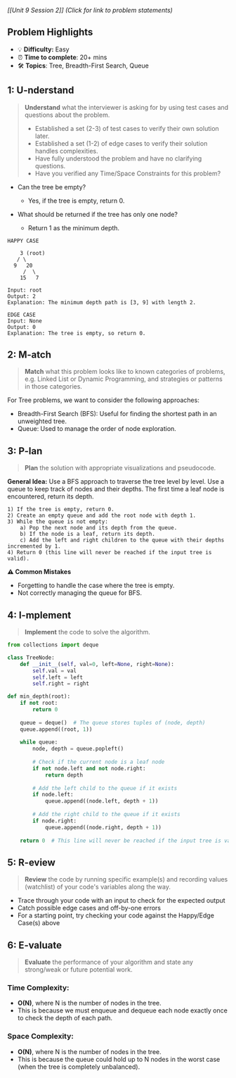 *[[Unit 9 Session 2]] (Click for link to problem statements)*

## Problem Highlights

* 💡 **Difficulty:** Easy
* ⏰ **Time to complete**: 20+ mins
* 🛠️ **Topics**: Tree, Breadth-First Search, Queue
    
## 1: U-nderstand
 
> **Understand** what the interviewer is asking for by using test cases and questions about the problem.
> - Established a set (2-3) of test cases to verify their own solution later.
> - Established a set (1-2) of edge cases to verify their solution handles complexities.
> - Have fully understood the problem and have no clarifying questions.
> - Have you verified any Time/Space Constraints for this problem?

- Can the tree be empty?
    - Yes, if the tree is empty, return 0.

- What should be returned if the tree has only one node?
    - Return 1 as the minimum depth.

```
HAPPY CASE

    3 (root)
   / \
  9   20
     /  \
    15   7

Input: root
Output: 2
Explanation: The minimum depth path is [3, 9] with length 2.
```
```
EDGE CASE
Input: None
Output: 0
Explanation: The tree is empty, so return 0.
```
    
## 2: M-atch

> **Match** what this problem looks like to known categories of problems, e.g. Linked List or Dynamic Programming, and strategies or patterns in those categories.

For Tree problems, we want to consider the following approaches:

- Breadth-First Search (BFS): Useful for finding the shortest path in an unweighted tree.
- Queue: Used to manage the order of node exploration.

## 3: P-lan

> **Plan** the solution with appropriate visualizations and pseudocode.

**General Idea:** Use a BFS approach to traverse the tree level by level. Use a queue to keep track of nodes and their depths. The first time a leaf node is encountered, return its depth.

```
1) If the tree is empty, return 0.
2) Create an empty queue and add the root node with depth 1.
3) While the queue is not empty:
    a) Pop the next node and its depth from the queue.
    b) If the node is a leaf, return its depth.
    c) Add the left and right children to the queue with their depths incremented by 1.
4) Return 0 (this line will never be reached if the input tree is valid).
```

**⚠️ Common Mistakes**

- Forgetting to handle the case where the tree is empty.
- Not correctly managing the queue for BFS.

## 4: I-mplement

> **Implement** the code to solve the algorithm.

```python
from collections import deque

class TreeNode:
    def __init__(self, val=0, left=None, right=None):
        self.val = val
        self.left = left
        self.right = right

def min_depth(root):
    if not root:
        return 0
    
    queue = deque()  # The queue stores tuples of (node, depth)
    queue.append((root, 1))
    
    while queue:
        node, depth = queue.popleft()
        
        # Check if the current node is a leaf node
        if not node.left and not node.right:
            return depth
        
        # Add the left child to the queue if it exists
        if node.left:
            queue.append((node.left, depth + 1))
        
        # Add the right child to the queue if it exists
        if node.right:
            queue.append((node.right, depth + 1))
    
    return 0  # This line will never be reached if the input tree is valid
```
 
## 5: R-eview

> **Review** the code by running specific example(s) and recording values (watchlist) of your code's variables along the way.

- Trace through your code with an input to check for the expected output
- Catch possible edge cases and off-by-one errors
- For a starting point, try checking your code against the Happy/Edge Case(s) above

## 6: E-valuate

> **Evaluate** the performance of your algorithm and state any strong/weak or future potential work.

### Time Complexity: 
- **O(N)**, where N is the number of nodes in the tree.
- This is because we must enqueue and dequeue each node exactly once to check the depth of each path.

### Space Complexity:
- **O(N)**, where N is the number of nodes in the tree.
- This is because the queue could hold up to N nodes in the worst case (when the tree is completely unbalanced).